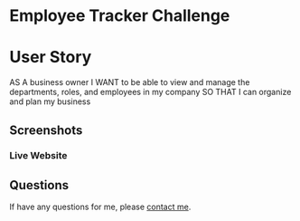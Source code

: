 # Employee Tracker Challenge

<h1> User Story </h1>
<p>
AS A business owner 
I WANT to be able to view and manage the departments, roles, and employees in my company
SO THAT I can organize and plan my business
</p>

<h2> Screenshots </h2>

<h3> Live Website </h3>

## Questions
If have any questions for me, please [contact me](mailto:frankie01marie@yahoo.com).
